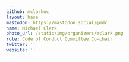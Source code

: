 ```yaml
---
github: mclarknc
layout: base
mastodon: https://mastodon.social/@mdc
name: Michael Clark
photo_url: /static/img/organizers/mclark.png
role: Code of Conduct Committee Co-chair
twitter: ''
website: ''
---
```

